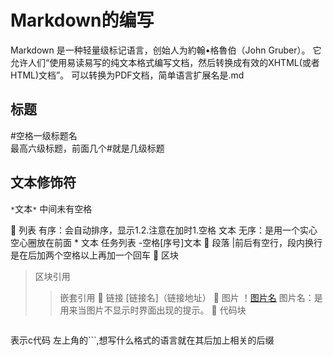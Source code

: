 # Markdown的编写             
Markdown 是一种轻量级标记语言，创始人为約翰•格魯伯（John Gruber）。 它允许人们“使用易读易写的纯文本格式编写文档，然后转换成有效的XHTML(或者HTML)文档”。
可以转换为PDF文档，简单语言扩展名是.md
## 标题
#空格一级标题名             
最高六级标题，前面几个#就是几级标题
## 文本修饰符
`*`文本`*`
中间未有空格







	列表
有序：会自动排序，显示1.2.注意在加时1.空格 文本
无序：是用一个实心空心圈放在前面  * 文本
任务列表
-空格[序号]文本
	段落
|前后有空行，段内换行是在后加两个空格以上再加一个回车
	区块
>区块引用
>>嵌套引用
	链接
[链接名]（链接地址）
	图片
！[图片名](图片地址)
图片名：是用来当图片不显示时界面出现的提示。
	代码块
```c
```
表示c代码
左上角的```,想写什么格式的语言就在其后加上相关的后缀
